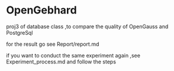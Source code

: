 # OpenGebhard
proj3 of database class ,to compare the quality of OpenGauss and  PostgreSql

for the result go see Report/report.md

if you want to conduct the same experiment again ,see Experiment_process.md and follow the steps